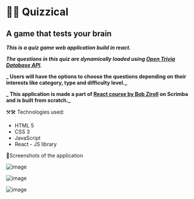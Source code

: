 # 🧠🥶 Quizzical
## A game that tests your brain

**_This is a quiz game web application build in react._**

**_The questions in this quiz are dynamically loaded using [Open Trivia Database API](https://opentdb.com/api_config.php)._**

**_ Users will have the options to choose the questions depending on their interests like category, type and difficulty level._** 

**_ This application is made a part of [React course by Bob Ziroll](https://scrimba.com/learn/learnreact) on Scrimba and is built from scratch._**


⚒🛠️ Technologies used:
* HTML 5
* CSS 3
* JavaScript
* React - JS library

📸Screenshots of the application

![image](https://github.com/Shanmukh459/Quizzical/assets/52078988/360ba86d-19af-44d2-b185-5ad4d43726bd)

![image](https://github.com/Shanmukh459/Quizzical/assets/52078988/b6c3a72f-2588-4a14-91b2-4a4c15fe2642)

![image](https://github.com/Shanmukh459/Quizzical/assets/52078988/ad209bf1-f240-402c-acdd-47857a144fe3)



